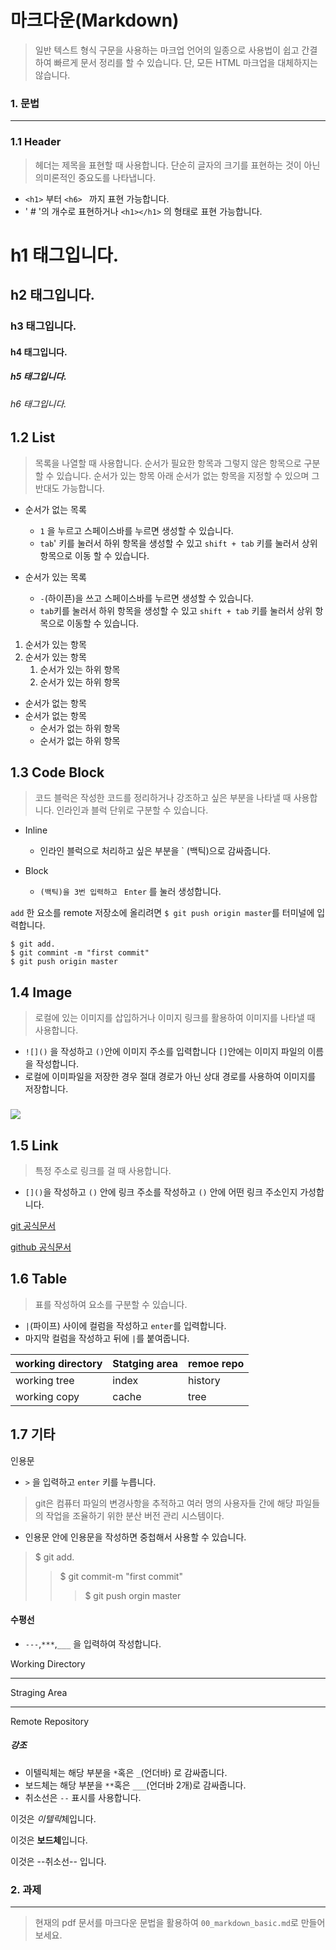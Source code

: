 # 마크다운(Markdown)

>일반 텍스트 형식 구문을 사용하는 마크업 언어의 일종으로 사용법이 쉽고 간결하여 빠르게 문서 정리를 할 수 있습니다. 단, 모든 HTML 마크업을 대체하지는 않습니다.



### 1. 문법

----------------------

### 1.1 Header

>헤더는 제목을 표현할 때 사용합니다.  단순히 글자의 크기를 표현하는 것이 아닌 의미론적인 중요도를 나타냅니다.

- `<h1>` 부터  `<h6> ` 까지 표현 가능합니다.
-  ' # '의 개수로 표현하거나 `<h1></h1>` 의 형태로 표현 가능합니다.



# h1 태그입니다.

## h2 태그입니다.

### h3 태그입니다.

#### h4 태그입니다.

##### h5 태그입니다.

###### h6 태그입니다.



## 1.2 List

>목록을 나열할 때 사용합니다.  순서가 필요한 항목과 그렇지 않은 항목으로 구분할 수 있습니다. 순서가 있는 항목 아래 순서가 없는 항목을 지정할 수 있으며 그 반대도 가능합니다.

- 순서가 없는 목록
  - `1` 을 누르고 스페이스바를 누르면 생성할 수 있습니다.
  - `tab`' 키를 눌러서 하위 항목을 생성할 수 있고 `shift + tab` 키를 눌러서 상위 항목으로 이동 할 수 있습니다.

- 순서가 있는 목록
  - `-`(하이픈)을 쓰고 스페이스바를 누르면 생성할 수 있습니다. 
  - `tab`키를 눌러서 하위 항목을 생성할 수 있고 `shift + tab` 키를 눌러서 상위 항목으로 이동할 수 있습니다.

1. 순서가 있는 항목
2. 순서가 있는 항목
   1. 순서가 있는 하위 항목
   2. 순서가 있는 하위 항목



- 순서가 없는 항목
- 순서가 없는 항목
  - 순서가 없는 하위 항목
  - 순서가 없는 하위 항목



## 1.3 Code Block

> 코드 블럭은 작성한 코드를 정리하거나 강조하고 싶은 부분을 나타낼 때 사용합니다. 인라인과 블럭 단위로 구분할 수 있습니다. 

- Inline
  - 인라인 블럭으로 처리하고 싶은 부분을  ` (백틱)으로 감싸줍니다.

- Block
  - `(백틱)을 3번 입력하고 ` `Enter` 를 눌러 생성합니다.



`add` 한 요소를 remote 저장소에 올리려면 `$ git push origin master`를 터미널에 입력합니다. 

 ```shell
$ git add.
$ git commint -m "first commit"
$ git push origin master

 ```



## 1.4 Image

>로컬에 있는 이미지를 삽입하거나 이미지 링크를 활용하여 이미지를 나타낼 때 사용합니다. 

- `![]()` 을 작성하고 `()`안에 이미지 주소를 입력합니다 `[]`안에는 이미지 파일의 이름을 작성합니다.
- 로컬에 이미파일을 저장한 경우 절대 경로가 아닌 상대 경로를 사용하여 이미지를 저장합니다. 

### ![](C:\Users\student\Desktop\aaa.PNG)



## 1.5 Link

>특정 주소로 링크를 걸 때 사용합니다.

- `[]()`을 작성하고 `()` 안에 링크 주소를 작성하고 `()` 안에 어떤 링크 주소인지 가성합니다.



[git 공식문서]([https://www.google.com/search?q=git+%EA%B3%B5%EC%8B%9D%EB%AC%B8%EC%84%9C&oq=git+%EA%B3%B5%EC%8B%9D%EB%AC%B8%EC%84%9C&aqs=chrome..69i57.3075j0j4&sourceid=chrome&ie=UTF-8](https://www.google.com/search?q=git+공식문서&oq=git+공식문서&aqs=chrome..69i57.3075j0j4&sourceid=chrome&ie=UTF-8))

[github 공식문서]([https://www.google.com/search?q=github+%EA%B3%B5%EC%8B%9D%EB%AC%B8%EC%84%9C&oq=github+%EA%B3%B5%EC%8B%9D%EB%AC%B8%EC%84%9C&aqs=chrome..69i57.4685j0j4&sourceid=chrome&ie=UTF-8](https://www.google.com/search?q=github+공식문서&oq=github+공식문서&aqs=chrome..69i57.4685j0j4&sourceid=chrome&ie=UTF-8))



## 1.6 Table

>표를 작성하여 요소를 구분할 수 있습니다.

- `|`(파이프) 사이에 컬럼을 작성하고 `enter`를 입력합니다.
- 마지막 컬럼을 작성하고 뒤에 `|`를 붙여줍니다.



| working directory | Statging area | remoe repo |
| ----------------- | ------------- | ---------- |
| working tree      | index         | history    |
| working copy      | cache         | tree       |





## 1.7 기타

인용문

- `>` 을 입력하고 `enter` 키를 누릅니다.

>git은 컴퓨터 파일의 변경사항을 추적하고 여러 명의 사용자들 간에 해당 파일들의 작업을 조율하기 위한 분산 버전 관리 시스템이다.



- 인용문 안에 인용문을 작성하면 중첩해서 사용할 수 있습니다.

>$ git add.
>
>>$ git commit-m "first commit"
>>
>>>$ git push orgin master



#### 수평선

- `---`,`***`,`___` 을 입력하여 작성합니다.

Working Directory

-----------------

Straging Area

--------------

Remote Repository



##### 강조

- 이텔릭체는 해당 부분을 `*`혹은 `_`(언더바) 로 감싸줍니다.
- 보드체는 해당 부분을 `**`혹은 `___`(언더바 2개)로 감싸줍니다.
- 취소선은 `--`  표시를 사용합니다.



이것은 *이텔릭*체입니다.

이것은 **보드체**입니다.

이것은 --취소선-- 입니다.



### 2. 과제

-------------

>현재의 pdf 문서를 마크다운 문법을 활용하여 `00_markdown_basic.md`로 만들어 보세요. 

